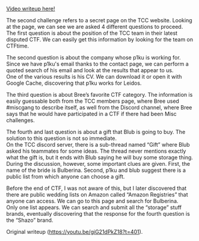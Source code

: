 [Video writeup here!](https://youtu.be/giG21dPkZ18?t=442)

The second challenge refers to a secret page on the TCC website. Looking at
the page, we can see we are asked 4 different questions to proceed.  
The first question is about the position of the TCC team in their latest
disputed CTF. We can easily get this information by looking for the team on
CTFtime.

The second question is about the company whose p1ku is working for.  Since we
have p1ku's email thanks to the contact page, we can perform a quoted search
of his email and look at the results that appear to us.  
One of the various results is his CV. We can download it or open it with
Google Cache, discovering that p1ku works for Leidos.

The third question is about Bree’s favorite CTF category. The information is
easily guessable both from the TCC members page, where Bree used #miscgang to
describe itself, as well from the Discord channel, where Bree says that he
would have participated in a CTF if there had been Misc challenges.

The fourth and last question is about a gift that Blub is going to buy. The
solution to this question is not so immediate.  
On the TCC discord server, there is a sub-thread named “Gift” where Blub asked
his teammates for some ideas. The thread never mentions exactly what the gift
is, but it ends with Blub saying he will buy some storage thing.  
During the discussion, however, some important clues are given. First, the
name of the bride is Bulberina. Second, p1ku and blub suggest there is a
public list from which anyone can choose a gift.

Before the end of CTF, I was not aware of this, but I later discovered that
there are public wedding lists on Amazon called “Amazon Registries” that
anyone can access. We can go to this page and search for Bulberina.  
Only one list appears. We can search and submit all the “storage” stuff
brands, eventually discovering that the response for the fourth question is
the “Shazo” brand.

Original writeup (https://youtu.be/giG21dPkZ18?t=401).